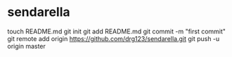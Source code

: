 sendarella
==========
touch README.md
git init
git add README.md
git commit -m "first commit"
git remote add origin https://github.com/drg123/sendarella.git
git push -u origin master
